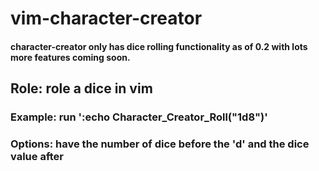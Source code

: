 # vim-character-creator

#### character-creator only has dice rolling functionality as of 0.2 with lots more features coming soon.

## Role: role a dice in vim
### Example: run ':echo Character_Creator_Roll("1d8")'
### Options: have the number of dice before the 'd' and the dice value after
